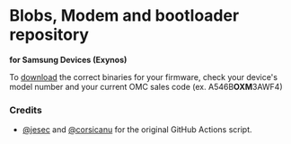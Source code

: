 # Blobs, Modem and bootloader repository
**for Samsung Devices (Exynos)**

To [download](https://github.com/Majaahh/proprietary_vendor_samsung_exynos/releases) the correct binaries for your firmware, check your device's model number and your current OMC sales code (ex. A546B**OXM**3AWF4)

### Credits
- [@jesec](https://github.com/jesec) and [@corsicanu](https://github.com/corsicanu) for the original GitHub Actions script.
